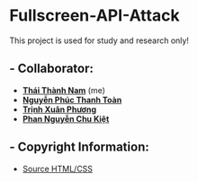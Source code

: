 # Fullscreen-API-Attack
This project is used for study and research only!

## - Collaborator:

- **[Thái Thành Nam](https://github.com/thanhnam2811)** (me)
- **[Nguyễn Phúc Thanh Toàn](https://github.com/)**
- **[Trịnh Xuân Phương](https://github.com/Phuong1404)**
- **[Phan Nguyễn Chu Kiệt](https://github.com/)**

## - Copyright Information:

- [Source HTML/CSS](https://github.com/SaiPrakash507/-Facebook-login-page-HTML-CSS)
